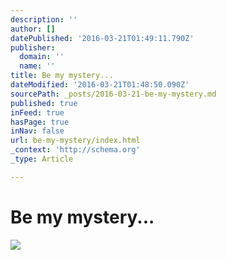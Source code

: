 ```yaml
---
description: ''
author: []
datePublished: '2016-03-21T01:49:11.790Z'
publisher:
  domain: ''
  name: ''
title: Be my mystery...
dateModified: '2016-03-21T01:48:50.090Z'
sourcePath: _posts/2016-03-21-be-my-mystery.md
published: true
inFeed: true
hasPage: true
inNav: false
url: be-my-mystery/index.html
_context: 'http://schema.org'
_type: Article

---
```

# Be my mystery...
![](https://the-grid-user-content.s3-us-west-2.amazonaws.com/cda86c48-333b-4628-845e-6afbcb080945.png)